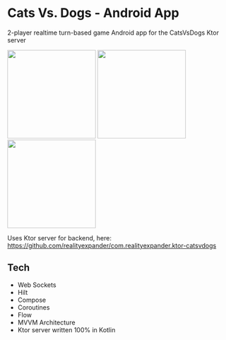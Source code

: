 # Cats Vs. Dogs - Android App
2-player realtime turn-based game
Android app for the CatsVsDogs Ktor server

[<img src="https://user-images.githubusercontent.com/5157474/211963070-a38f60f3-7b09-4d20-b9ba-3b83c866c821.png" width=200/>](https://user-images.githubusercontent.com/5157474/211963070-a38f60f3-7b09-4d20-b9ba-3b83c866c821.png)
[<img src="https://user-images.githubusercontent.com/5157474/211963104-ac29263a-7c03-489b-b69c-a083abc9fb6c.png" width=200/>](https://user-images.githubusercontent.com/5157474/211963104-ac29263a-7c03-489b-b69c-a083abc9fb6c.png)
[<img src="https://user-images.githubusercontent.com/5157474/211963129-0fa731fe-9262-4793-a8e0-05d7952a6dd0.png" width=200/>](https://user-images.githubusercontent.com/5157474/211963129-0fa731fe-9262-4793-a8e0-05d7952a6dd0.png)

Uses Ktor server for backend, here: https://github.com/realityexpander/com.realityexpander.ktor-catsvdogs

## Tech
* Web Sockets
* Hilt
* Compose
* Coroutines
* Flow
* MVVM Architecture
* Ktor server written 100% in Kotlin
